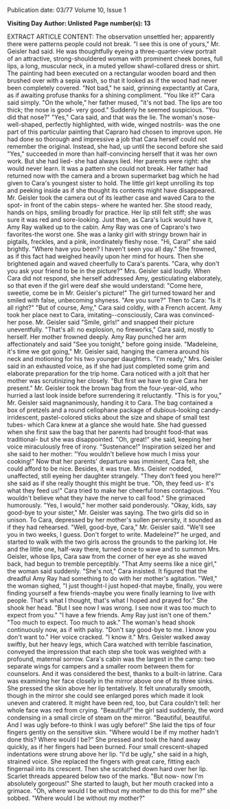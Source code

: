 Publication date: 03/77
Volume 10, Issue 1

**Visiting Day**
**Author: Unlisted**
**Page number(s): 13**

EXTRACT ARTICLE CONTENT:
The observation unsettled her; apparently there were patterns people could not break. 
"I see this is one of yours," Mr. Geisler had said. He was thoughtfully eyeing a three-quarter-view portrait of an attractive, strong-shouldered woman with prominent cheek bones, full lips, a long, muscular neck, in a muted yellow shawl-collared dress or shirt. The painting had been executed on a rectangular wooden board and then brushed over with a sepia wash, so that it looked as if the wood had never been completely covered. "Not bad," he said, grinning expectantly at Cara, as if awaiting profuse thanks for a shining compliment. 
"You like it?" Cara said simply. 
"On the whole," her father mused, "it's not bad. The lips are too thick; the nose is good- very good." 
Suddenly he seemed suspicious. "You did that nose?" 
"Yes," Cara said, and that was the lie. The woman's nose- well-shaped, perfectly highlighted, with wide, winged nostrils- was the one part of this particular painting that Capraro had chosen to improve upon. He had done so thorough and impressive a job that Cara herself could not remember the original. Instead, she had, up until the second before she said "Yes," succeeded in more than half-convincing herself that it was her own work. 
But she had lied- she had always lied. Her parents were right: she would never learn. It was a pattern she could not break. 
Her father had returned now with the camera and a brown supermarket bag which he had given to Cara's youngest sister to hold. The little girl kept unrolling its top and peeking inside as if she thought its contents might have disappeared. Mr. Geisler took the camera out of its leather case and waved Cara to the spot- in front of the cabin steps- where he wanted her. She stood ready, hands on hips, smiling broadly for practice. Her lip still felt stiff; she was sure it was red and sore-looking. 
Just then, as Cara's luck would have it, Amy Ray walked up to the cabin. Amy Ray was one of Capraro's two favorites-the worst one. She was a lanky girl with stringy brown hair in pigtails, freckles, and a pink, inordinately fleshy nose. 
"Hi, Cara!" she said brightly. 
"Where have you been? I haven't seen you all day." She frowned, as if this fact had weighed heavily upon her mind for hours. Then she brightened again and waved cheerfully to Cara's parents. 
"Cara, why don't you ask your friend to be in the picture?" Mrs. Geisler said loudly. When Cara did not respond, she herself addressed Amy, gesticulating elaborately, so that even if the girl were deaf she would understand: "Come here, sweetie, come be in Mr. Geisler's picture!" 
The girl turned toward her and smiled with false, unbecoming shyness. 
"Are you sure?" Then to Cara: "Is it all right?" 
"But of course, Amy," Cara said coldly, with a French accent. 
Amy took her place next to Cara, imitating--consciously, Cara was convinced- her pose. Mr. Geisler said "Smile, girls!" and snapped their picture uneventfully. 
"That's all: no explosion, no fireworks," Cara said, mostly to herself. 
Her mother frowned deeply. Amy Ray punched her arm affectionately and said "See you tonight," before going inside. 
"Madeleine, it's time we got going," Mr. Geisler said, hanging the camera around his neck and motioning for his two younger daughters. 
"I'm ready," Mrs. Geisler said in an exhausted voice, as if she had just completed some grim and elaborate preparation for the trip home. Cara noticed with a jolt that her mother was scrutinizing her closely. 
"But first we have to give Cara her present." Mr. Geisler took the brown bag from the four-year-old, who hurried a last look inside before surrendering it reluctantly. "This is for you," Mr. Geisler said magnanimously, handing it to Cara. 
The bag contained a box of pretzels and a round cellophane package of dubious-looking candy- irridescent, pastel-colored sticks about the size and shape of small test tubes- which Cara knew at a glance she would hate. She had guessed when she first saw the bag that her parents had brought food-that was traditional- but she was disappointed. 
"Oh, great!" she said, keeping her voice miraculously free of irony. 
"Sustenance!" Inspiration seized her and she said to her mother: "You wouldn't believe how much I miss your cooking!" Now that her parents' departure was imminent, Cara felt, she could afford to be nice. Besides, it was true. 
Mrs. Geisler nodded, unaffected, still eyeing her daughter strangely. 
"They don't feed you here?" she said as if she really thought this might be true. 
"Oh, they feed us- it's what they feed us!" Cara tried to make her cheerful tones contagious. "You wouldn't believe what they have the nerve to call food." She grimaced humorously. 
"Yes, I would," her mother said ponderously. 
"Okay, kids, say good-bye to your sister," Mr. Geisler was saying. The two girls did so in unison. To Cara, depressed by her mother's sullen perversity, it sounded as if they had rehearsed. 
"Well, good-bye, Cara," Mr. Geisler said. "We'll see you in two weeks, I guess. Don't forget to write. Madeleine?" he urged, and started to walk with the two girls across the grounds to the parking lot. He and the little one, half-way there, turned once to wave and to summon Mrs. Geisler, whose lips, Cara saw from the corner of her eye as she waved back, had begun to tremble perceptibly. 
"That Amy seems like a nice girl," the woman said suddenly. 
"She's not," Cara insisted. It figured that the dreadful Amy Ray had something to do with her mother's agitation. 
"Well," the woman sighed, "I just thought-I just hoped-that maybe, finally, you were finding yourself a few friends-maybe you were finally learning to live with people. That's what I thought, that's what I hoped and prayed for." She shook her head. "But I see now I was wrong. I see now it was too much to expect from you." 
"I have a few friends. Amy Ray just isn't one of them." 
"Too much to expect. Too much to ask." The woman's head shook continuously now, as if with palsy. "Don't say good-bye to me. I know you don't want to." Her voice cracked. "I know it." 
Mrs. Geisler walked away swiftly, but her heavy legs, which Cara watched with terrible fascination, conveyed the impression that each step she took was weighted with a profound, maternal sorrow. 
Cara's cabin was the largest in the camp: two separate wings for campers and a smaller room between them for counselors. And it was considered the best, thanks to a built-in latrine. Cara was examining her face closely in the mirror above one of its three sinks. She pressed the skin above her lip tentatively. It felt unnaturally smooth, though in the mirror she could see enlarged pores which made it look uneven and cratered. It might have been red, too, but Cara couldn't tell: her whole face was red from crying. 
"Beautiful!" the girl said suddenly, the word condensing in a small circle of steam on the mirror. "Beautiful, beautiful. And I was ugly before-to think I was ugly before!" She laid the tips of four fingers gently on the sensitive skin. "Where would I be if my mother hadn't done this? Where would I be?" She pressed and took the hand away quickly, as if her fingers had been burned. Four small crescent-shaped indentations were strung above her lip. "I'd be ugly," she said in a high, strained voice. She replaced the fingers with great care, fitting each fingernail into its crescent. Then she scratched down hard over her lip. Scarlet threads appeared below two of the marks. "But now- now I'm absolutely gorgeous!" She started to laugh, but her mouth cracked into a grimace. "Oh, where would I be without my mother to do this for me?" she sobbed. "Where would I be without my mother?"